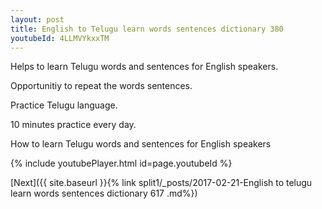 ```yaml
---
layout: post
title: English to Telugu learn words sentences dictionary 380 
youtubeId: 4LLMVYkxxTM
---
```

 
 
Helps to learn Telugu words and sentences for English speakers.

Opportunitiy to repeat the words sentences. 

Practice Telugu language. 
 
10 minutes practice every day. 
 
How to learn Telugu words and sentences for English speakers 
 
{% include youtubePlayer.html id=page.youtubeId %}
 
 
[Next]({{ site.baseurl }}{% link  split1/_posts/2017-02-21-English to telugu learn words sentences dictionary 617 .md%})
 
